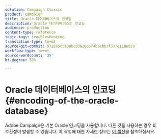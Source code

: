 ```yaml
---
solution: Campaign Classic
product: campaign
title: Oracle 데이터베이스의 인코딩
description: Oracle 데이터베이스의 인코딩
audience: production
content-type: reference
topic-tags: troubleshooting
translation-type: tm+mt
source-git-commit: 972885c3a38bcd3a260574bacbb3f507e11ae05b
workflow-type: tm+mt
source-wordcount: '39'
ht-degree: 58%

---
```



# Oracle 데이터베이스의 인코딩{#encoding-of-the-oracle-database}

Adobe Campaign은 기본 Oracle 인코딩을 사용합니다. 다른 것을 사용하는 경우 비호환성이 발생할 수 있습니다. 이 작업에 대한 자세한 정보는 [이 섹션](../../installation/using/database.md#oracle)을 참조하십시오.
